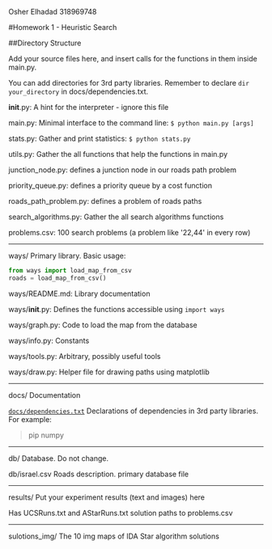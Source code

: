 Osher Elhadad 318969748

#Homework 1 - Heuristic Search

##Directory Structure

Add your source files here, and insert calls for the functions in them inside main.py.

You can add directories for 3rd party libraries. Remember to declare `dir your_directory` in docs/dependencies.txt.


__init__.py: A hint for the interpreter - ignore this file

main.py: Minimal interface to the command line: `$ python main.py [args]`

stats.py: Gather and print statistics: `$ python stats.py`

utils.py: Gather the all functions that help the functions in main.py

junction_node.py: defines a junction node in our roads path problem

priority_queue.py: defines a priority queue by a cost function

roads_path_problem.py: defines a problem of roads paths

search_algorithms.py: Gather the all search algorithms functions

problems.csv: 100 search problems (a problem like '22,44' in every row)

___
ways/
Primary library. Basic usage: 
```python
from ways import load_map_from_csv
roads = load_map_from_csv()
````
ways/README.md: Library documentation

ways/__init__.py: Defines the functions accessible using `import ways`

ways/graph.py: Code to load the map from the database

ways/info.py: Constants

ways/tools.py: Arbitrary, possibly useful tools

ways/draw.py: Helper file for drawing paths using matplotlib

___

docs/
Documentation

[`docs/dependencies.txt`](docs/dependencies.txt) Declarations of dependencies in 3rd party libraries. For example:

> pip numpy
>

___
db/
Database. Do not change.

db/israel.csv Roads description. primary database file

___		
results/
Put your experiment results (text and images) here

Has UCSRuns.txt and AStarRuns.txt solution paths to problems.csv

___		
sulotions_img/
The 10 img maps of IDA Star algorithm solutions
